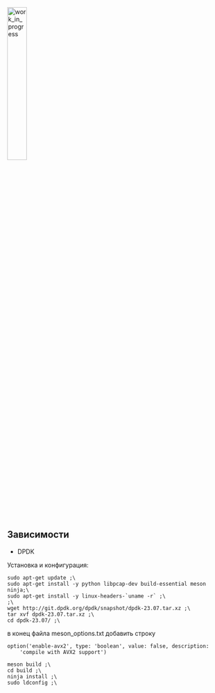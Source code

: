 <img alt="work_in_progress" align="middle" width="30%" src="https://raw.githubusercontent.com/LupanovEvgeniyHTML/LupanovEvgeniyHTML/main/img/work_in_progress.jpg"/> 

## Зависимости

- DPDK

Установка и конфигурация:
```
sudo apt-get update ;\
sudo apt-get install -y python libpcap-dev build-essential meson ninja;\
sudo apt-get install -y linux-headers-`uname -r` ;\
;\
wget http://git.dpdk.org/dpdk/snapshot/dpdk-23.07.tar.xz ;\
tar xvf dpdk-23.07.tar.xz ;\
cd dpdk-23.07/ ;\
```
в конец файла meson_options.txt добавить строку
```
option('enable-avx2', type: 'boolean', value: false, description:
    'compile with AVX2 support')
```

```
meson build ;\
cd build ;\
ninja install ;\
sudo ldconfig ;\
```
